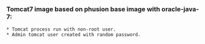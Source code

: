 ### Tomcat7 image based on phusion base image with oracle-java-7:
	* Tomcat process run with non-root user.
	* Admin tomcat user created with random password.
